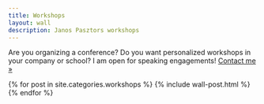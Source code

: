 ```yaml
---
title: Workshops
layout: wall
description: Janos Pasztors workshops
---
```


<div class="cta">
<p>
    Are you organizing a conference? Do you want personalized workshops in your company or school? I am open for
    speaking engagements! <a href="/contact">Contact me &raquo;</a> 
</p>
</div>

<div class="wall">
<div class="wall__postlist">
{% for post in site.categories.workshops %}
{% include wall-post.html %}
{% endfor %}
</div>
</div>
